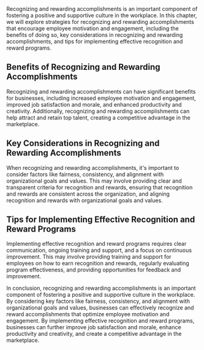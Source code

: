 
Recognizing and rewarding accomplishments is an important component of fostering a positive and supportive culture in the workplace. In this chapter, we will explore strategies for recognizing and rewarding accomplishments that encourage employee motivation and engagement, including the benefits of doing so, key considerations in recognizing and rewarding accomplishments, and tips for implementing effective recognition and reward programs.

Benefits of Recognizing and Rewarding Accomplishments
-----------------------------------------------------

Recognizing and rewarding accomplishments can have significant benefits for businesses, including increased employee motivation and engagement, improved job satisfaction and morale, and enhanced productivity and creativity. Additionally, recognizing and rewarding accomplishments can help attract and retain top talent, creating a competitive advantage in the marketplace.

Key Considerations in Recognizing and Rewarding Accomplishments
---------------------------------------------------------------

When recognizing and rewarding accomplishments, it's important to consider factors like fairness, consistency, and alignment with organizational goals and values. This may involve providing clear and transparent criteria for recognition and rewards, ensuring that recognition and rewards are consistent across the organization, and aligning recognition and rewards with organizational goals and values.

Tips for Implementing Effective Recognition and Reward Programs
---------------------------------------------------------------

Implementing effective recognition and reward programs requires clear communication, ongoing training and support, and a focus on continuous improvement. This may involve providing training and support for employees on how to earn recognition and rewards, regularly evaluating program effectiveness, and providing opportunities for feedback and improvement.

In conclusion, recognizing and rewarding accomplishments is an important component of fostering a positive and supportive culture in the workplace. By considering key factors like fairness, consistency, and alignment with organizational goals and values, businesses can effectively recognize and reward accomplishments that optimize employee motivation and engagement. By implementing effective recognition and reward programs, businesses can further improve job satisfaction and morale, enhance productivity and creativity, and create a competitive advantage in the marketplace.

